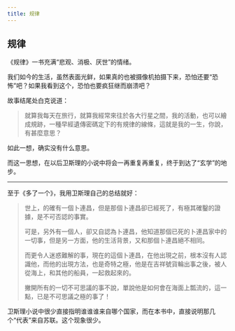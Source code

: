 ```yaml
---
title: 规律
---
```


## 规律

《规律》一书充满“悲观、消极、厌世”的情绪。

我们如今的生活，虽然表面光鲜，如果真的也被摄像机拍摄下来，恐怕还要“恐怖”吧？如果我看到这个，恐怕也要疯狂继而崩溃吧？

故事结尾处白克说道：

>就算我每天在旅行，就算我經常來往於各大行星之間，我的活動，也可以繪成規跡，一種早經遺傳密碼定下的有規律的線條，這就是我的一生，你說，有甚麼意思？

如此一想，确实没有什么意思。

而这一思想，在以后卫斯理的小说中将会一再重复再重复，终于到达了“玄学”的地步。

-----
至于《多了一个》，我用卫斯理自己的总结就好：

>世上，的確有一個卜連昌，但是那個卜連昌卻已經死了，有極其確鑿的證據，是不可否認的事實。
>
>可是，另外有一個人，卻又自認為卜連昌，他知道那個已死的卜連昌家中的一切事，但是另一方面，他的生活背景，又和那個卜連昌絕不相同。
>
>而更令人迷惑難解的事，現在的這個卜連昌，在他出現之前，根本沒有人認識他，而他的出現方法，也是奇特之極，他是在吉祥號貨輪出事之後，被人從海上，和其他的船員，一起救起來的。
>
>撇開所有的一切不可思議的事不說，單說他是如何會在海面上瓢流的，這一點，已是不可思議之極的事了！

卫斯理小说中很少直接指明谁谁谁来自哪个国家，而在本书中，直接说明那几个“代表”来自苏联。这个现象很少。
